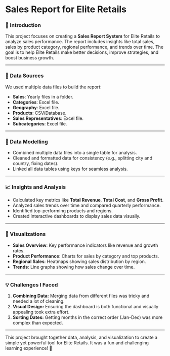 # Sales Report for Elite Retails  

### **🌟 Introduction**  
This project focuses on creating a **Sales Report System** for Elite Retails to analyze sales performance. The report includes insights like total sales, sales by product category, regional performance, and trends over time. The goal is to help Elite Retails make better decisions, improve strategies, and boost business growth.  

---

### **📂 Data Sources**  
We used multiple data files to build the report:  
- **Sales**: Yearly files in a folder.  
- **Categories**: Excel file.  
- **Geography**: Excel file.  
- **Products**: CSV/Database.  
- **Sales Representatives**: Excel file.  
- **Subcategories**: Excel file.  

---

### **🔗 Data Modelling**  
- Combined multiple data files into a single table for analysis.  
- Cleaned and formatted data for consistency (e.g., splitting city and country, fixing dates).  
- Linked all data tables using keys for seamless analysis.  

---

### **📈 Insights and Analysis**  
- Calculated key metrics like **Total Revenue**, **Total Cost**, and **Gross Profit**.  
- Analyzed sales trends over time and compared quarterly performance.  
- Identified top-performing products and regions.  
- Created interactive dashboards to display sales data visually.  

---

### **🎨 Visualizations**  
- **Sales Overview**: Key performance indicators like revenue and growth rates.  
- **Product Performance**: Charts for sales by category and top products.  
- **Regional Sales**: Heatmaps showing sales distribution by region.  
- **Trends**: Line graphs showing how sales change over time.  

---

### **💡 Challenges I Faced**  
1. **Combining Data:** Merging data from different files was tricky and needed a lot of cleaning.  
2. **Visual Design:** Ensuring the dashboard is both functional and visually appealing took extra effort.  
3. **Sorting Dates:** Getting months in the correct order (Jan-Dec) was more complex than expected.  

---

This project brought together data, analysis, and visualization to create a simple yet powerful tool for Elite Retails. It was a fun and challenging learning experience! 🚀 

